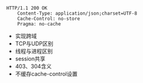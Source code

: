 ```
HTTP/1.1 200 OK
    Content-Type: application/json;charset=UTF-8
    Cache-Control: no-store
    Pragma: no-cache
```
- 实现跨域
- TCP与UDP区别
- 线程与进程区别
- session共享
- 403、304含义
- 不缓存cache-control设置
